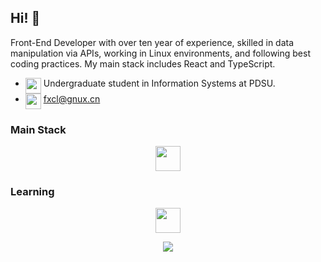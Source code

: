 ## Hi! 👋
Front-End Developer with over ten year of experience, skilled in data manipulation via APIs, working in Linux environments, and following best coding practices. My main stack includes React and TypeScript.
- <img align="top" src="https://raw.githubusercontent.com/Tarikul-Islam-Anik/Animated-Fluent-Emojis/master/Emojis/Objects/Graduation%20Cap.png" width="25" height="25" /> Undergraduate student in Information Systems at PDSU.
- <img align="top" src="https://raw.githubusercontent.com/Tarikul-Islam-Anik/Animated-Fluent-Emojis/master/Emojis/Objects/Inbox%20Tray.png" width="25" height="25" /> fxcl@gnux.cn
<!-- - <img align="top" src="https://wakatime.com/badge/user/abdb4217-ca9d-4a20-960c-a8f5d95cca53.svg"  /> -->

<!-- <div align="center">
<a  href="https://github.com/leeool?tab=repositories">
  <img align="center"  width="390" src="https://github-readme-stats.vercel.app/api/wakatime?username=@leeool&theme=github_dark&custom_title=" />
</a>
</div> -->

### Main Stack
<p align="center">
    <img height="40" src="https://skillicons.dev/icons?i=emacs,react,ts,nest,next" />
</p>

### Learning
<p align="center">
    <img height="40" src="https://skillicons.dev/icons?i=rust,svelte,bash" />
</p>

<p align="center">
    <img src="[https://skillicons.dev/icons?i=rust,svelte,bash](https://raw.githubusercontent.com/catppuccin/catppuccin/main/assets/footers/gray0_ctp_on_line.svg?sanitize=true)" />
</p>

